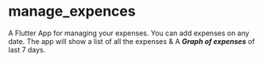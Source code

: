 # manage_expences

A Flutter App for managing your expenses.
You can add expenses on any date.
The app will show a list of all the expenses & A ***Graph of expenses*** of last 7 days. 
